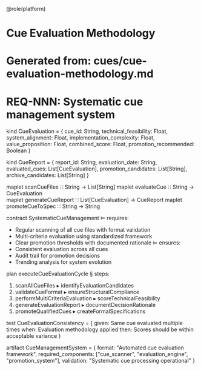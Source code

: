 @role(platform)

# Cue Evaluation Methodology
# Generated from: cues/cue-evaluation-methodology.md  
# REQ-NNN: Systematic cue management system

kind CueEvaluation = {
  cue_id: String,
  technical_feasibility: Float,
  system_alignment: Float,
  implementation_complexity: Float,
  value_proposition: Float,
  combined_score: Float,
  promotion_recommended: Boolean
}

kind CueReport = {
  report_id: String,
  evaluation_date: String,
  evaluated_cues: List[CueEvaluation],
  promotion_candidates: List[String],
  archive_candidates: List[String]
}

maplet scanCueFiles ∷ String → List[String]
maplet evaluateCue ∷ String → CueEvaluation  
maplet generateCueReport ∷ List[CueEvaluation] → CueReport
maplet promoteCueToSpec ∷ String → String

contract SystematicCueManagement ⊨ requires:
  - Regular scanning of all cue files with format validation
  - Multi-criteria evaluation using standardized framework
  - Clear promotion thresholds with documented rationale
  ⊨ ensures:
  - Consistent evaluation across all cues
  - Audit trail for promotion decisions
  - Trending analysis for system evolution

plan executeCueEvaluationCycle § steps:
  1. scanAllCueFiles ▸ identifyEvaluationCandidates
  2. validateCueFormat ▸ ensureStructuralCompliance
  3. performMultiCriteriaEvaluation ▸ scoreTechnicalFeasibility
  4. generateEvaluationReport ▸ documentDecisionRationale
  5. promoteQualifiedCues ▸ createFormalSpecifications

test CueEvaluationConsistency = {
  given: Same cue evaluated multiple times
  when: Evaluation methodology applied
  then: Scores should be within acceptable variance
}

artifact CueManagementSystem = {
  format: "Automated cue evaluation framework",
  required_components: ["cue_scanner", "evaluation_engine", "promotion_system"],
  validation: "Systematic cue processing operational"
}